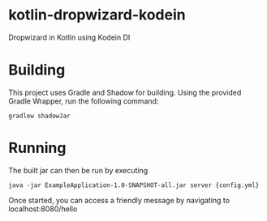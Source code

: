 # kotlin-dropwizard-kodein
Dropwizard in Kotlin using Kodein DI

# Building
This project uses Gradle and Shadow for building. Using the provided Gradle Wrapper, run the following command:
~~~~
gradlew shadowJar
~~~~

# Running
The built jar can then be run by executing
~~~~
java -jar ExampleApplication-1.0-SNAPSHOT-all.jar server {config.yml}
~~~~

Once started, you can access a friendly message by navigating to localhost:8080/hello
